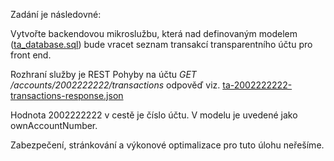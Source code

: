 Zadání je následovné:

Vytvořte backendovou mikroslužbu, která nad definovaným modelem ([ta_database.sql](src/main/resources/ta_database.sql)) bude vracet seznam transakcí transparentního účtu pro front end.

Rozhraní služby je REST
Pohyby na účtu
*GET /accounts/2002222222/transactions*
odpověď viz. [ta-2002222222-transactions-response.json](src/test/resources/ta-2002222222-transactions-response.json) 

Hodnota 2002222222 v cestě je číslo účtu. V modelu je uvedené jako ownAccountNumber.

Zabezpečení, stránkování a výkonové optimalizace pro tuto úlohu neřešíme.
